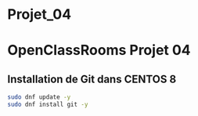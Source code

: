 # Projet_04
# OpenClassRooms Projet 04

## Installation de Git dans CENTOS 8
```bash
sudo dnf update -y
sudo dnf install git -y
```
